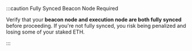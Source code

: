 :::caution Fully Synced Beacon Node Required

Verify that your **beacon node and execution node are both fully synced** before proceeding. If you're not fully synced, you risk being penalized and losing some of your staked ETH.

:::